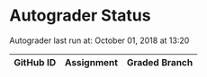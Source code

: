 # Autograder Status
Autograder last run at: October 01, 2018 at 13:20

| GitHub ID | Assignment | Graded Branch |
|-----------|------------|---------------|
